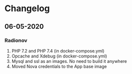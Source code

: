 # Changelog

## 06-05-2020

### Radionov

1. PHP 7.2 and PHP 7.4 (in docker-compose.yml)
2. Opcache and Xdebug (in docker-compose.yml)
3. Mysql and ssl as an images. No need to build it anywhere
4. Moved Nova credentials to the App base image
